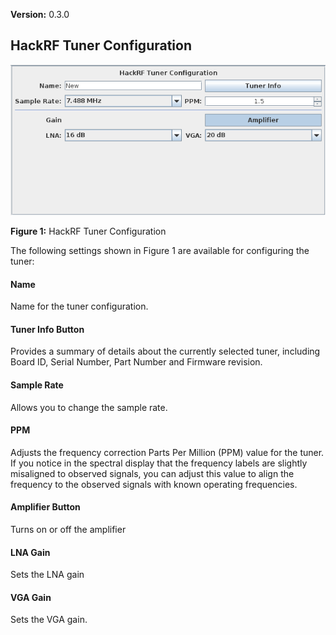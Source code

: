 **Version:** 0.3.0

HackRF Tuner Configuration
---

![Figure 1: HackRF Tuner Configuration](images/HackRF_V0.3.0.png)

**Figure 1:** HackRF Tuner Configuration

The following settings shown in Figure 1 are available for configuring the tuner:

#### Name
Name for the tuner configuration. 

#### Tuner Info Button
Provides a summary of details about the currently selected tuner, including Board ID, Serial Number,
Part Number and Firmware revision.

#### Sample Rate
Allows you to change the sample rate.

#### PPM
Adjusts the frequency correction Parts Per Million (PPM) value for the tuner.  If you notice in
the spectral display that the frequency labels are slightly misaligned to observed signals, you
can adjust this value to align the frequency to the observed signals with known operating 
frequencies.

#### Amplifier Button
Turns on or off the amplifier

#### LNA Gain
Sets the LNA gain

#### VGA Gain
Sets the VGA gain.